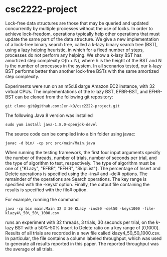 # csc2222-project

Lock-free data structures are those that may be queried and updated concurrently by multiple processes without the use of locks. In order to achieve lock-freedom, operations typically help other operations that must update the same part of the data structure. We give a new implementation of a lock-free binary search tree, called a k-lazy binary search tree (BST), using a lazy helping heuristic, in which for a fixed number of steps, processes do not perform any helping. We show a k-lazy BST has amortized step complexity O(h + N), where h is the height of the BST and N is the number of processes in the system. In all scenarios tested, our k-lazy BST performs better than another lock-free BSTs with the same amortized step complexity.

Experiments were run on an m5d.8xlarge Amazon EC2 instance, with 32 virtual CPUs. The implementations of the k-lazy BST, EFBR-BST, and EFHR-BST can be cloned from the following git repository:

```git clone git@github.com:Jer-kO/csc2222-project.git```

The following Java 8 version was installed

```sudo yum install java-1.8.0-openjdk-devel```

The source code can be compiled into a bin folder using javac:

```javac -d bin/ -cp src src/main/Main.java```

When running the testing framework, the first four input arguments specify the number of threads, number of trials, number of seconds per trial, and the type of algorithm to test, respectively. The type of algorithm must be one of {"KLazy", "EFBR", "EFHR", "SkipList"}. The percentage of Insert and Delete operations is specified using the -ins# and -del# options. The remainder of the operations are Search operations. The key range is specified with the -keys# option. Finally, the output file containing the results is specified with the file# option.

For example, running the command

```java -cp bin main.Main 32 3 30 KLazy -ins50 -del50 -keys1000 -file-klazy4\_50\_50\_1000.csv```

runs an experiment with 32 threads, 3 trials, 30 seconds per trial, on the $k$-lazy BST with a 50%-50% Insert to Delete ratio on a key range of [0,1000]. Results of all trials are recorded in a new file called klazy4\_50\_50\_1000.csv. In particular, the file contains a column labeled throughput, which was used to generate all results reported in this paper. The reported throughput was the average of all trials.
